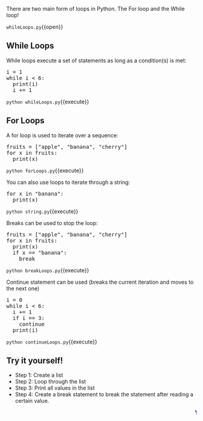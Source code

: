


There are two main form of loops in Python. The For loop and the While loop!

`whileLoops.py`{{open}}

## While Loops
While loops execute a set of statements as long as a condition(s) is met:

<pre class="file" data-filename="whileLoops.py" data-target="replace">
i = 1
while i < 6:
  print(i)
  i += 1
</pre>

`python whileLoops.py`{{execute}}

## For Loops
A for loop is used to iterate over a sequence:

<pre class="file" data-filename="forLoops.py" data-target="replace">
fruits = ["apple", "banana", "cherry"]
for x in fruits:
  print(x)
</pre>

`python forLoops.py`{{execute}}

You can also use loops to iterate through a string:

<pre class="file" data-filename="string.py" data-target="replace">
for x in "banana":
  print(x)
</pre>

`python string.py`{{execute}}

Breaks can be used to stop the loop:

<pre class="file" data-filename="breakLoops.py" data-target="replace">
fruits = ["apple", "banana", "cherry"]
for x in fruits:
  print(x)
  if x == "banana":
    break
</pre>

`python breakLoops.py`{{execute}}

Continue statement can be used (breaks the current iteration and moves to the next one)

<pre class="file" data-filename="continueLoops.py" data-target="replace">
i = 0
while i < 6:
  i += 1
  if i == 3:
    continue
  print(i)
</pre>

`python continueLoops.py`{{execute}}

  ## Try it yourself!
  - Step 1: Create a list
  - Step 2: Loop through the list
  - Step 3: Print all values in the list
  - Step 4: Create a break statement to break the statement after reading a certain value.


<marquee style='color: blue;'><b>Yay you've completed part 1!</b></marquee>
